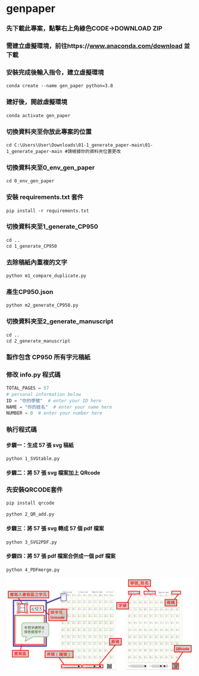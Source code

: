 # genpaper

### 先下載此專案，點擊右上角綠色CODE->DOWNLOAD ZIP
### 需建立虛擬環境，前往https://www.anaconda.com/download 並下載
### 安裝完成後輸入指令，建立虛擬環境
```
conda create --name gen_paper python=3.8
```
### 建好後，開啟虛擬環境
```
conda activate gen_paper
```
### 切換資料夾至你放此專案的位置
```
cd C:\Users\User\Downloads\01-1_generate_paper-main\01-1_generate_paper-main #請根據你的資料夾位置更改
```
### 切換資料夾至0_env_gen_paper
```
cd 0_env_gen_paper
```
### 安裝 requirements.txt 套件
```
pip install -r requirements.txt
```

### 切換資料夾至1_generate_CP950
```
cd ..
cd 1_generate_CP950
```

### 去除稿紙內重複的文字
```
python m1_compare_duplicate.py
```
### 產生CP950.json
```
python m2_generate_CP950.py
```
### 切換資料夾至2_generate_manuscript
```
cd ..
cd 2_generate_manuscript
```
### 製作包含 CP950 所有字元稿紙

### 修改 info.py 程式碼
```python
TOTAL_PAGES = 57
# personal information below
ID = "你的學號"  # enter your ID here
NAME = "你的姓名"  # enter your name here
NUMBER = 0  # enter your number here
```

### 執行程式碼
#### 步驟一：生成 57 張 svg 稿紙
```
python 1_SVGtable.py
```
#### 步驟二：將 57 張 svg 檔案加上 QRcode
### 先安裝QRCODE套件
```
pip install qrcode
```
```
python 2_QR_add.py
```
#### 步驟三：將 57 張 svg 轉成 57 個 pdf 檔案
```
python 3_SVG2PDF.py
```
#### 步驟四：將 57 張 pdf 檔案合併成一個 pdf 檔案
```
python 4_PDFmerge.py
```
![GITHUB](https://github.com/Circle472/script_ntut/raw/main/scripts_pku_intro.jpg)
